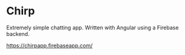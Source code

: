 # Chirp

Extremely simple chatting app.
Written with Angular using a Firebase backend.

https://chirpapp.firebaseapp.com/


